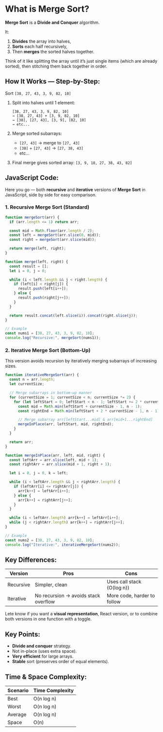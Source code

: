 # What is Merge Sort?

**Merge Sort** is a **Divide and Conquer** algorithm.

It:

1. **Divides** the array into halves,
2. **Sorts** each half recursively,
3. Then **merges** the sorted halves together.

Think of it like splitting the array until it’s just single items (which are already sorted), then stitching them back together in order.


## How It Works — Step-by-Step:

Sort `[38, 27, 43, 3, 9, 82, 10]`

1. Split into halves until 1 element:

   ```
   [38, 27, 43, 3, 9, 82, 10]
   → [38, 27, 43] + [3, 9, 82, 10]
   → [38], [27, 43], [3, 9], [82, 10]
   → etc...
   ```

2. Merge sorted subarrays:

   * `[27, 43]` → merge to `[27, 43]`
   * `[38]` + `[27, 43]` → `[27, 38, 43]`
   * etc...

3. Final merge gives sorted array:
   `[3, 9, 10, 27, 38, 43, 82]`


## JavaScript Code:

Here you go — both **recursive** and **iterative** versions of **Merge Sort** in JavaScript, side by side for easy comparison.


### 1. Recursive Merge Sort (Standard)

```js
function mergeSort(arr) {
  if (arr.length <= 1) return arr;

  const mid = Math.floor(arr.length / 2);
  const left = mergeSort(arr.slice(0, mid));
  const right = mergeSort(arr.slice(mid));

  return merge(left, right);
}

function merge(left, right) {
  const result = [];
  let i = 0, j = 0;

  while (i < left.length && j < right.length) {
    if (left[i] < right[j]) {
      result.push(left[i++]);
    } else {
      result.push(right[j++]);
    }
  }

  return result.concat(left.slice(i)).concat(right.slice(j));
}

// Example
const nums1 = [38, 27, 43, 3, 9, 82, 10];
console.log("Recursive:", mergeSort(nums1));
```


### 2. Iterative Merge Sort (Bottom-Up)

This version avoids recursion by iteratively merging subarrays of increasing sizes.

```js
function iterativeMergeSort(arr) {
  const n = arr.length;
  let currentSize;

  // Merge subarrays in bottom-up manner
  for (currentSize = 1; currentSize < n; currentSize *= 2) {
    for (let leftStart = 0; leftStart < n - 1; leftStart += 2 * currentSize) {
      const mid = Math.min(leftStart + currentSize - 1, n - 1);
      const rightEnd = Math.min(leftStart + 2 * currentSize - 1, n - 1);

      // Merge subarray arr[leftStart...mid] & arr[mid+1...rightEnd]
      mergeInPlace(arr, leftStart, mid, rightEnd);
    }
  }

  return arr;
}

function mergeInPlace(arr, left, mid, right) {
  const leftArr = arr.slice(left, mid + 1);
  const rightArr = arr.slice(mid + 1, right + 1);

  let i = 0, j = 0, k = left;

  while (i < leftArr.length && j < rightArr.length) {
    if (leftArr[i] <= rightArr[j]) {
      arr[k++] = leftArr[i++];
    } else {
      arr[k++] = rightArr[j++];
    }
  }

  while (i < leftArr.length) arr[k++] = leftArr[i++];
  while (j < rightArr.length) arr[k++] = rightArr[j++];
}

// Example
const nums2 = [38, 27, 43, 3, 9, 82, 10];
console.log("Iterative:", iterativeMergeSort(nums2));
```


## Key Differences:

| Version   | Pros                                 | Cons                        |
| --------- | ------------------------------------ | --------------------------- |
| Recursive | Simpler, clean                       | Uses call stack (O(log n))  |
| Iterative | No recursion → avoids stack overflow | More code, harder to follow |


Lete know if you want a **visual representation**, React version, or to combine both versions in one function with a toggle.



## Key Points:

* **Divide and conquer** strategy.
* Not in-place (uses extra space).
* **Very efficient** for large arrays.
* **Stable** sort (preserves order of equal elements).


## Time & Space Complexity:

| Scenario | Time Complexity |
| -------- | --------------- |
| Best     | O(n log n)      |
| Worst    | O(n log n)      |
| Average  | O(n log n)      |
| Space    | O(n)            |